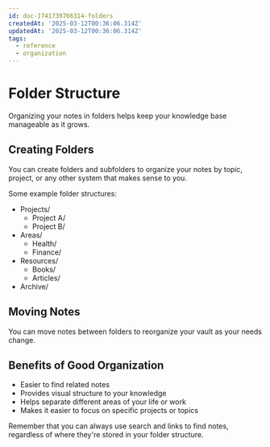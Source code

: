 ```yaml
---
id: doc-1741739766314-folders
createdAt: '2025-03-12T00:36:06.314Z'
updatedAt: '2025-03-12T00:36:06.314Z'
tags:
  - reference
  - organization
---
```

# Folder Structure

Organizing your notes in folders helps keep your knowledge base manageable as it grows.

## Creating Folders

You can create folders and subfolders to organize your notes by topic, project, or any other system that makes sense to you.

Some example folder structures:

- Projects/
  - Project A/
  - Project B/
- Areas/
  - Health/
  - Finance/
- Resources/
  - Books/
  - Articles/
- Archive/

## Moving Notes

You can move notes between folders to reorganize your vault as your needs change.

## Benefits of Good Organization

- Easier to find related notes
- Provides visual structure to your knowledge
- Helps separate different areas of your life or work
- Makes it easier to focus on specific projects or topics

Remember that you can always use search and links to find notes, regardless of where they're stored in your folder structure.
